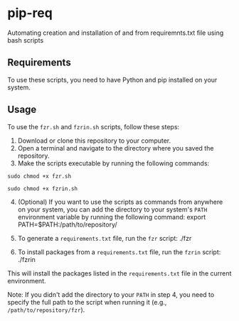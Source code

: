 # pip-req
Automating  creation and installation of and from requiremnts.txt file using bash scripts


## Requirements

To use these scripts, you need to have Python and pip installed on your system.

## Usage

To use the `fzr.sh` and `fzrin.sh` scripts, follow these steps:

1. Download or clone this repository to your computer.
2. Open a terminal and navigate to the directory where you saved the repository.
3. Make the scripts executable by running the following commands:
```
sudo chmod +x fzr.sh
```
```
sudo chmod +x fzrin.sh
```
4. (Optional) If you want to use the scripts as commands from anywhere on your system, you can add the directory to your system's `PATH` environment variable by running the following command:
export PATH=$PATH:/path/to/repository/

5. To generate a `requirements.txt` file, run the `fzr` script:
./fzr


6. To install packages from a `requirements.txt` file, run the `fzrin` script:
./fzrin

This will install the packages listed in the `requirements.txt` file in the current environment.

Note: If you didn't add the directory to your `PATH` in step 4, you need to specify the full path to the script when running it (e.g., `/path/to/repository/fzr`).

